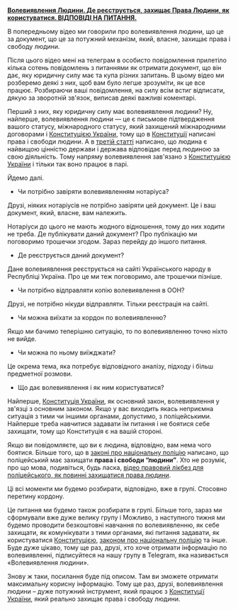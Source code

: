 **[Волевиявлення Людини. Де реєструється, захищає Права Людини, як користуватися. ВІДПОВІДІ НА ПИТАННЯ.](https://www.youtube.com/watch?v=L6gPSJUe9Ck)**

В попередньому відео ми говорили про волевиявлення людини, що це за документ, що це за потужний механізм, який, власне, захищає права і свободу людини.

Після цього відео мені на телеграм в особисто повідомлення прилетіло кілька сотень повідомлень з питаннями як отримати документ, що він дає, яку юридичну силу має та купа різних запитань. В цьому відео ми розберемо деякі з них, щоб вам було легше зрозуміти, як це все працює. Розбираючи ваші повідомлення, на силу всім встиг відписати, дякую за зворотній зв'язок, виписав деякі важливі коментарі.

Перший з них, яку юридичну силу має волевиявлення людини? Ну, найперше, волевиявлення людини — це є письмове підтвердження вашого статусу, міжнародного статусу, який захищений міжнародними договорами і [Конституцією України](https://www.president.gov.ua/documents/constitution), тому що в [Конституції](https://www.president.gov.ua/documents/constitution) написані права і свободи людини. А в [третій статті](https://www.president.gov.ua/ua/documents/constitution/konstituciya-ukrayini-rozdil-i) написано, що людина є найвищою цінністю держави і держава відповідає перед людиною за свою діяльність. Тому напряму волевиявлення зав'язано з [Конституцією України](https://www.president.gov.ua/documents/constitution) і тільки так воно працює в парі.

Йдемо далі.

- Чи потрібно завіряти волевиявленням нотаріуса?

Друзі, ніяких нотаріусів не потрібно завіряти цей документ. Це і ваш документ, який, власне, вам належить.

Нотаріуси до цього не мають жодного відношення, тому до них ходити не треба. Де публікувати даний документ? Про публікацію ми поговоримо трошечки згодом. Зараз перейду до іншого питання.

- Де реєструється даний документ?

Дане волевиявлення реєструється на сайті Українського народу в Республіці Україна. Про це ми теж поговоримо, але трошечки пізніше.

- Чи потрібно відправляти копію волевиявлення в ООН?

Друзі, не потрібно нікуди відправляти. Тільки реєстрація на сайті.

- Чи можна виїхати за кордон по волевиявленню?

Якщо ми бачимо теперішню ситуацію, то по волевиявленню точно ніхто не вийде.

- Чи можна по ньому виїжджати?

Це окрема тема, яка потребує відповідного аналізу, підходу і більш предметної розмови.

- Що дає волевиявлення і як ним користуватися?

Найперше, [Конституція України](https://www.president.gov.ua/documents/constitution), як основний закон, волевиявлення у зв'язці з основним законом. Якщо у вас виходить якась неприємна ситуація з тими чи іншими органами, допустимо, з поліцейськими. Найперше треба навчитися задавати їм питання і не боятися себе захищати, тому що Конституція є на вашій стороні.

Якщо ви повідомляєте, що ви є людина, відповідно, вам нема чого боятися. Більше того, що в [законі про національну поліцію](https://zakon.rada.gov.ua/laws/show/580-19#Text) написано, що поліцейський має захищати **права і свободи “людини”**. Хто не розуміє, про що мова, подивіться, будь ласка, [відео правовий лікбез для поліцейського, як повинні захищатися права людини](https://www.youtube.com/watch?v=-KvOt1pXXgQ&t=0s).

Ці всі моменти ми будемо розбирати, відповідно, вже в групі. Стосовно перетину кордону.

Це питання ми будемо також розбирати в групі. Більше того, зараз ми сформували вже дуже велику групу і Можливо, з наступного тижня ми будемо проводити безкоштовні навчання по волевиявленню, як себе захищати, як комунікувати з тими органами, які питання задавати, як користуватися [Конституцією](https://www.president.gov.ua/documents/constitution), [законом про національну поліцію](https://zakon.rada.gov.ua/laws/show/580-19#Text) та інше. Буде дуже цікаво, тому ще раз, друзі, хто хоче отримати інформацію по волевиявленні, підписуйтеся на нашу групу в Telegram, яка називається «Волевиявлення людини».

Знову ж таки, посилання буде під описом. Там ви зможете отримати максимальну корисну інформацію. Тому ще раз, друзі, волевиявлення людини – дуже потужний інструмент, який працює з [Конституції України](https://www.president.gov.ua/documents/constitution), який реально захищає права і свободу людини.
